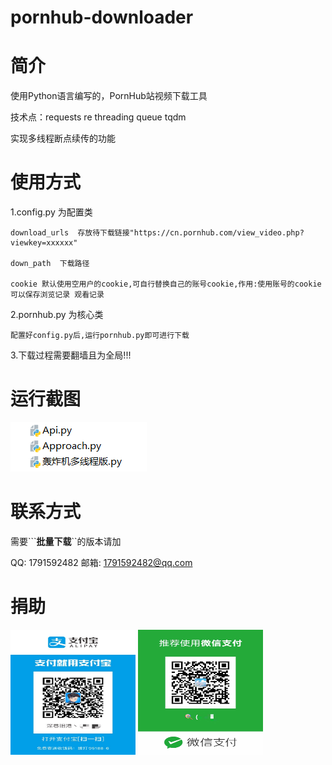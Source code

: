 # pornhub-downloader

# 简介
使用Python语言编写的，PornHub站视频下载工具

技术点：requests re threading queue tqdm

实现多线程断点续传的功能

# 使用方式
1.config.py 为配置类
  
    download_urls  存放待下载链接"https://cn.pornhub.com/view_video.php?viewkey=xxxxxx"
  
    down_path  下载路径
  
    cookie 默认使用空用户的cookie,可自行替换自己的账号cookie,作用:使用账号的cookie可以保存浏览记录 观看记录

2.pornhub.py 为核心类
  
    配置好config.py后,运行pornhub.py即可进行下载


3.下载过程需要翻墙且为全局!!!

# 运行截图
![运行截图](img/test.png)



# 联系方式
需要```**批量下载**``的版本请加


QQ: 1791592482 邮箱: 1791592482@qq.com

# 捐助
<img src="img/pay.jpg" width="200px" height="200px">
<img src="img/pay2.jpg" width="200px" height="200px">